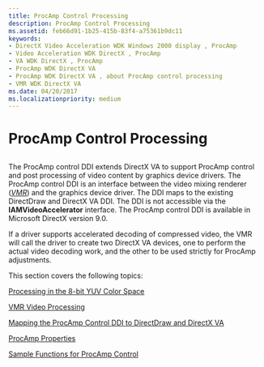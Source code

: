 ```yaml
---
title: ProcAmp Control Processing
description: ProcAmp Control Processing
ms.assetid: feb66d91-1b25-415b-83f4-a75361b9dc11
keywords:
- DirectX Video Acceleration WDK Windows 2000 display , ProcAmp
- Video Acceleration WDK DirectX , ProcAmp
- VA WDK DirectX , ProcAmp
- ProcAmp WDK DirectX VA
- ProcAmp WDK DirectX VA , about ProcAmp control processing
- VMR WDK DirectX VA
ms.date: 04/20/2017
ms.localizationpriority: medium
---
```


# ProcAmp Control Processing


## <span id="ddk_procamp_control_processing_gg"></span><span id="DDK_PROCAMP_CONTROL_PROCESSING_GG"></span>


The ProcAmp control DDI extends DirectX VA to support ProcAmp control and post processing of video content by graphics device drivers. The ProcAmp control DDI is an interface between the video mixing renderer ([*VMR*](https://msdn.microsoft.com/library/windows/hardware/ff556344#wdkgloss-video-mixer-renderer--vmr-)) and the graphics device driver. The DDI maps to the existing DirectDraw and DirectX VA DDI. The DDI is not accessible via the **IAMVideoAccelerator** interface. The ProcAmp control DDI is available in Microsoft DirectX version 9.0.

If a driver supports accelerated decoding of compressed video, the VMR will call the driver to create two DirectX VA devices, one to perform the actual video decoding work, and the other to be used strictly for ProcAmp adjustments.

This section covers the following topics:

[Processing in the 8-bit YUV Color Space](processing-in-the-8-bit-yuv-color-space.md)

[VMR Video Processing](vmr-video-processing.md)

[Mapping the ProcAmp Control DDI to DirectDraw and DirectX VA](mapping-the-procamp-control-ddi-to-directdraw-and-directx-va.md)

[ProcAmp Properties](procamp-properties.md)

[Sample Functions for ProcAmp Control](sample-functions-for-procamp-control.md)

 

 





